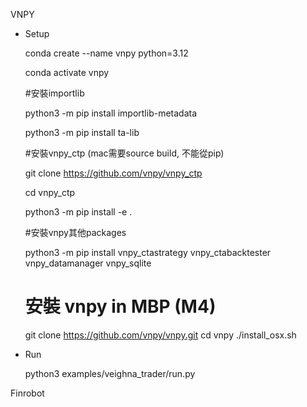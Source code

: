 VNPY
  * Setup

    conda create --name vnpy python=3.12

    conda activate vnpy
    
    #安裝importlib
    
    python3 -m pip install importlib-metadata

    python3 -m pip install ta-lib
    
    #安裝vnpy_ctp (mac需要source build, 不能從pip)
    
    git clone https://github.com/vnpy/vnpy_ctp
    
    cd vnpy_ctp
    
    python3 -m pip install -e .
    
    #安裝vnpy其他packages
    
    python3 -m pip install vnpy_ctastrategy vnpy_ctabacktester vnpy_datamanager vnpy_sqlite

    # 安裝 vnpy in MBP (M4)

    git clone https://github.com/vnpy/vnpy.git
    cd vnpy
    ./install_osx.sh
    
  * Run
    
    python3 examples/veighna_trader/run.py

Finrobot
